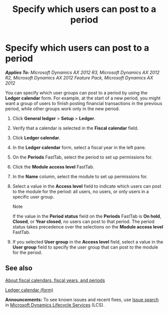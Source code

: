﻿---
title: Specify which users can post to a period
TOCTitle: Specify which users can post to a period
ms:assetid: af2c490b-b01b-47f8-9b18-664d9ce5ed7b
ms:mtpsurl: https://technet.microsoft.com/en-us/library/Hh242712(v=AX.60)
ms:contentKeyID: 36058950
ms.date: 05/01/2014
mtps_version: v=AX.60
f1_keywords:
- post to a period
- users post to a period
---

# Specify which users can post to a period 


_**Applies To:** Microsoft Dynamics AX 2012 R3, Microsoft Dynamics AX 2012 R2, Microsoft Dynamics AX 2012 Feature Pack, Microsoft Dynamics AX 2012_

You can specify which user groups can post to a period by using the **Ledger calendar** form. For example, at the start of a new period, you might want a group of users to finish posting financial transactions in the previous period, while other groups work only in the new period.

1.  Click **General ledger** \> **Setup** \> **Ledger**.

2.  Verify that a calendar is selected in the **Fiscal calendar** field.

3.  Click **Ledger calendar**.

4.  In the **Ledger calendar** form, select a fiscal year in the left pane.

5.  On the **Periods** FastTab, select the period to set up permissions for.

6.  Click the **Module access level** FastTab.

7.  In the **Name** column, select the module to set up permissions for.

8.  Select a value in the **Access level** field to indicate which users can post to the module for the period: all users, no users, or only users in a specific user group.
    

    > [!NOTE]
    > <P>If the value in the <STRONG>Period status</STRONG> field on the <STRONG>Periods</STRONG> FastTab is <STRONG>On hold</STRONG>, <STRONG>Closed</STRONG>, or <STRONG>Year closed</STRONG>, no users can post to that period. The period status takes precedence over the selections on the <STRONG>Module access level</STRONG> FastTab.</P>



9.  If you selected **User group** in the **Access level** field, select a value in the **User group** field to specify the user group that can post to the module for the period.

## See also

[About fiscal calendars, fiscal years, and periods](about-fiscal-calendars-fiscal-years-and-periods.md)

[Ledger calendar (form)](https://technet.microsoft.com/en-us/library/hh242506\(v=ax.60\))

  
**Announcements:** To see known issues and recent fixes, use [Issue search](http://go.microsoft.com/fwlink/?linkid=389258) in [Microsoft Dynamics Lifecycle Services](http://go.microsoft.com/fwlink/?linkid=306505) (LCS).

